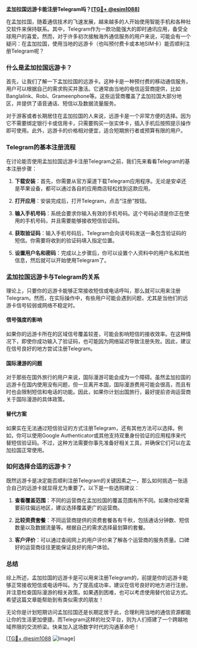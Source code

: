 **孟加拉国远游卡能注册Telegram吗？[[TG💪+ @esim1088](https://t.me/s/esim1088)]**

在孟加拉国，随着通信技术的飞速发展，越来越多的人开始使用智能手机和各种社交软件来保持联系。其中，Telegram作为一款功能强大的即时通讯应用，备受全球用户的喜爱。然而，对于许多初次接触海外通信服务的用户来说，可能会有一个疑问：在孟加拉国，使用当地的远游卡（也叫预付费卡或本地SIM卡）能否顺利注册Telegram呢？

### 什么是孟加拉国远游卡？

首先，让我们了解一下孟加拉国的远游卡。这种卡是一种预付费的移动通信服务，用户可以根据自己的需求购买并激活。它通常由当地的电信运营商提供，比如Banglalink、Robi、Grameenphone等。这些运营商覆盖了孟加拉国大部分地区，并提供了语音通话、短信以及数据流量服务。

对于游客或者长期居住在孟加拉国的人来说，远游卡是一个非常方便的选择。因为它不需要绑定银行卡或信用卡，只需要购买一张实体卡，插入手机后按照提示操作即可使用。此外，远游卡的价格相对便宜，适合短期旅行者或预算有限的用户。

### Telegram的基本注册流程

在讨论能否使用孟加拉国远游卡注册Telegram之前，我们先来看看Telegram的基本注册步骤：

1. **下载安装**：首先，你需要从官方渠道下载Telegram应用程序。无论是安卓还是苹果设备，都可以通过各自的应用商店轻松找到这款应用。
   
2. **打开应用**：安装完成后，打开Telegram，点击“注册”按钮。
   
3. **输入手机号码**：系统会要求你输入有效的手机号码。这个号码必须是你正在使用的手机号码，并且需要能够接收短信验证码。
   
4. **获取验证码**：输入手机号码后，Telegram会向该号码发送一条包含验证码的短信。你需要将收到的验证码填入指定位置。
   
5. **设置用户名和密码**：完成以上步骤后，你可以设置个人资料中的用户名和其他信息，然后就可以开始使用Telegram了。

### 孟加拉国远游卡与Telegram的关系

理论上，只要你的远游卡能够正常接收短信或电话呼叫，那么就可以用来注册Telegram。然而，在实际操作中，有些用户可能会遇到问题，尤其是当他们的远游卡信号较弱或网络不稳定时。

#### 信号强度的影响

如果你的远游卡所在的区域信号覆盖较差，可能会影响短信的接收效率。在这种情况下，即使你成功输入了验证码，也可能因为网络延迟导致注册失败。因此，建议在信号良好的地方尝试注册Telegram。

#### 国际漫游的问题

对于那些在国外旅行的用户来说，国际漫游可能会成为一个障碍。虽然孟加拉国的远游卡在国内使用没有问题，但一旦离开本国，国际漫游费用可能会很高，而且有时也会限制短信和电话的功能。因此，如果你计划出国旅行，最好提前咨询运营商关于国际漫游的具体政策。

#### 替代方案

如果实在无法通过短信验证的方式注册Telegram，还有其他方法可以选择。例如，你可以使用Google Authenticator或其他支持双重身份验证的应用程序来代替短信验证码。不过，这种方法需要你事先准备好相关工具，并确保它们可以在孟加拉国正常使用。

### 如何选择合适的远游卡？

既然远游卡是决定能否顺利注册Telegram的关键因素之一，那么如何挑选一张适合自己的远游卡就显得尤为重要了。以下是一些选购建议：

1. **查看覆盖范围**：不同的运营商在孟加拉国的覆盖范围有所不同。如果你经常需要前往偏远地区，建议选择覆盖更广的运营商。

2. **比较资费套餐**：不同运营商提供的资费套餐各有千秋，包括通话分钟数、短信数量以及数据流量等。根据自己的需求选择最划算的套餐。

3. **客户评价**：可以通过查阅网上的用户评价来了解各个运营商的服务质量。口碑好的运营商往往更能保证良好的用户体验。

### 总结

综上所述，孟加拉国的远游卡是可以用来注册Telegram的，前提是你的远游卡能够正常接收短信或电话呼叫。为了提高成功率，建议在信号良好的地方进行注册，并注意检查国际漫游的相关政策。如果遇到困难，也可以考虑使用替代验证方式。希望这篇文章能帮助到有类似需求的朋友！

无论你是计划短期访问孟加拉国还是长期定居于此，合理利用当地的通信资源都能让你的生活更加便捷。而Telegram这样的社交平台，则为人们搭建了一个跨越地域界限的交流桥梁。快来加入这场数字时代的沟通革命吧！

[[TG💪+ @esim1088](https://t.me/s/esim1088) ![Image](https://i.postimg.cc/4NQfJmqS/Snipaste-2025-05-13-00-14-12.png)]